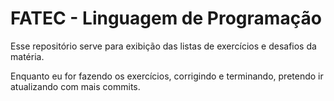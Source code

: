 # FATEC - Linguagem de Programação

Esse repositório serve para exibição das listas de exercícios e desafios da matéria.

Enquanto eu for fazendo os exercícios, corrigindo e terminando, pretendo ir atualizando com mais commits.
